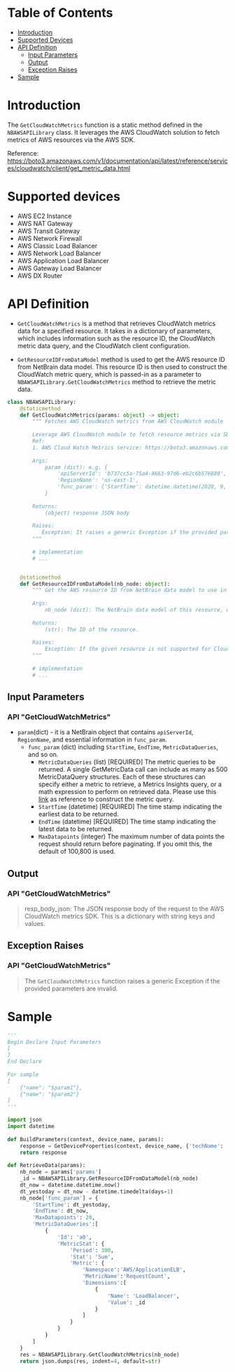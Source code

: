 # Table of Contents
- [Introduction](#introduction)
- [Supported Devices](#devices)
- [API Definition](#definition)
    - [Input Parameters](#input)
    - [Output](#output)
    - [Exception Raises](#raises)
- [Sample](#sample)


# Introduction <a name="introduction"></a>

The `GetCloudWatchMetrics` function is a static method defined in the `NBAWSAPILibrary` class. It leverages the AWS CloudWatch solution to fetch metrics of AWS resources via the AWS SDK.

Reference: https://boto3.amazonaws.com/v1/documentation/api/latest/reference/services/cloudwatch/client/get_metric_data.html

# Supported devices  <a name="devices"></a>

* AWS EC2 Instance
* AWS NAT Gateway
* AWS Transit Gateway
* AWS Network Firewall
* AWS Classic Load Balancer
* AWS Network Load Balancer
* AWS Application Load Balancer
* AWS Gateway Load Balancer
* AWS DX Router


# API Definition <a name="definition"></a>
 - `GetCloudWatchMetrics` is a method that retrieves CloudWatch metrics data for a specified resource. It takes in a dictionary of parameters, which includes information such as the resource ID, the CloudWatch metric data query, and the CloudWatch client configuration.


 - `GetResourceIDFromDataModel` method is used to get the AWS resource ID from NetBrain data model. This resource ID is then used to construct the CloudWatch metric query, which is passed-in as a parameter to `NBAWSAPILibrary.GetCloudWatchMetrics` method to retrieve the metric data.

```python
class NBAWSAPILibrary:    
    @staticmethod
    def GetCloudWatchMetrics(params: object) -> object:
        """ Fetches AWS CloudWatch metrics from AWS CloudWatch module
 
        Leverage AWS CloudWatch module to fetch resource metrics via SDK
        Ref:
        1. AWS Cloud Watch Metrics service: https://boto3.amazonaws.com/v1/documentation/api/latest/reference/services/cloudwatch/client/get_metric_data.html
 
        Args:
            param (dict): e.g. {
                'apiServerId': 'b737cc5a-75a4-4663-97d6-eb2c6b576880', 
                'RegionName': 'us-east-1',
                'func_param': {'StartTime': datetime.datetime(2020, 9, 23, 12, 10, 22, 716496), 'EndTime': datetime.datetime(2020, 9, 24, 12, 10, 22, 716496), ...}
            }
 
        Returns:
            (object) response JSON body
 
        Raises:
           Exception: It raises a generic Exception if the provided parameters are invalid.
        """
 
        # implementation
        # ...


    @staticmethod
    def GetResourceIDFromDataModel(nb_node: object):        
        """ Get the AWS resource ID from NetBrain data model to use in AWS API request.
 
        Args:
            nb_node (dict): The NetBrain data model of this resource, which can be generated with the built-in function BuildParameters(). Please check the samples for usage.
 
        Returns:
            (str): The ID of the resource.
 
        Raises:
            Exception: If the given resource is not supported for CloudWatch metrics.
        """
 
        # implementation
        # ...
```

## Input Parameters <a name="input"></a>
### API "GetCloudWatchMetrics"
 - `param`(dict) - it is a NetBrain object that contains `apiServerId`, `RegionName`, and essential information in `func_param`.
    - `func_param` (dict) including `StartTime`, `EndTime`, `MetricDataQueries`, and so on. 
       - `MetricDataQueries` (list) [REQUIRED] The metric queries to be returned. A single GetMetricData call can include as many as 500 MetricDataQuery structures. Each of these structures can specify either a metric to retrieve, a Metrics Insights query, or a math expression to perform on retrieved data. Please use this [link](https://docs.aws.amazon.com/AmazonCloudWatch/latest/APIReference/API_GetMetricData.html) as reference to construct the metric query.
       - `StartTime` (datetime) [REQUIRED] The time stamp indicating the earliest data to be returned.
       - `EndTime` (datetime) [REQUIRED] The time stamp indicating the latest data to be returned.
       - `MaxDatapoints` (integer) The maximum number of data points the request should return before paginating. If you omit this, the default of 100,800 is used.


## Output <a name="output"></a>
### API "GetCloudWatchMetrics"
> resp_body_json: The JSON response body of the request to the AWS CloudWatch metrics SDK. This is a dictionary with string keys and values.


## Exception Raises <a name="raises"></a>
### API "GetCloudWatchMetrics"
> The `GetCloudWatchMetrics` function raises a generic Exception if the provided parameters are invalid. 


# Sample <a name="sample"></a>

```python
'''
Begin Declare Input Parameters
[
]
End Declare
 
For sample
[
    {"name": "$param1"},
    {"name": "$param2"}
]
'''

import json
import datetime
 
def BuildParameters(context, device_name, params):
    response = GetDeviceProperties(context, device_name, {'techName': 'Amazon AWS', 'paramType': 'SDN', 'params': ['*']})
    return response
 
def RetrieveData(params):
    nb_node = params['params']
    _id = NBAWSAPILibrary.GetResourceIDFromDataModel(nb_node)
    dt_now = datetime.datetime.now()
    dt_yestoday = dt_now - datetime.timedelta(days=1)
    nb_node['func_param'] = {
        'StartTime': dt_yestoday,
        'EndTime': dt_now,
        'MaxDatapoints': 20,
        'MetricDataQueries':[
            {
                'Id': 'a0',
                'MetricStat': {
                    'Period': 300,
                    'Stat': 'Sum',
                    'Metric': {
                        'Namespace':'AWS/ApplicationELB',
                        'MetricName':'RequestCount',
                        'Dimensions':[
                            {
                                'Name': 'LoadBalancer',
                                'Value': _id
                            }
                        ]
                    }
                }
            }
        ]
    }
    res = NBAWSAPILibrary.GetCloudWatchMetrics(nb_node)
    return json.dumps(res, indent=4, default=str)
    
 ```